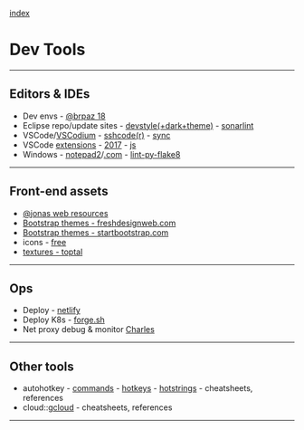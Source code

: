 [index](README.md#dev-links)

# Dev Tools
---

## Editors & IDEs

* Dev envs - [@brpaz 18](https://dev.to/brpaz/my-linux-development-environment-of-2018-ch7)
* Eclipse repo/update sites - [devstyle(+dark+theme)](http://www.genuitec.com/updates/devstyle/ci/) - [sonarlint](https://www.sonarlint.org/eclipse/)
* VSCode/[VSCodium](https://vscodium.com/) - [sshcode(r)](https://github.com/cdr/sshcode) - [sync](https://github.com/shanalikhan/code-settings-sync)
* VSCode [extensions](https://www.freecodecamp.org/news/visual-studio-code-extensions-ff7f29b71341/) - [2017](https://www.freecodecamp.org/news/favorite-vs-code-extensions-2017-786ea235812f/) - [js](https://marketplace.visualstudio.com/items?itemName=dsznajder.es7-react-js-snippets)
* Windows - [notepad2](http://www.flos-freeware.ch/notepad2.html)/[.com](https://notepad2.com/) - [lint-py-flake8](https://code.visualstudio.com/docs/python/linting#_flake8)

---

## Front-end assets

* [@jonas web resources](http://codingheroes.io/resources/)
* [Bootstrap themes - freshdesignweb.com](https://freshdesignweb.com/free-bootstrap-templates/)
* [Bootstrap themes - startbootstrap.com](https://startbootstrap.com/template-categories/all/)
* icons - [free](https://icon-library.net/)
* [textures - toptal](https://www.toptal.com/designers/subtlepatterns/)

---

## Ops

* Deploy - [netlify](https://www.netlify.com/)
* Deploy K8s - [forge.sh](https://forge.sh/)
* Net proxy debug & monitor [Charles](https://www.charlesproxy.com/)

---

## Other tools

* autohotkey - [commands](https://autohotkey.com/docs/commands/) - [hotkeys](https://autohotkey.com/docs/Hotkeys.htm) - [hotstrings](https://autohotkey.com/docs/Hotstrings.htm) - cheatsheets, references
* cloud::[gcloud](https://github.com/gregsramblings/google-cloud-4-words) - cheatsheets, references

---
